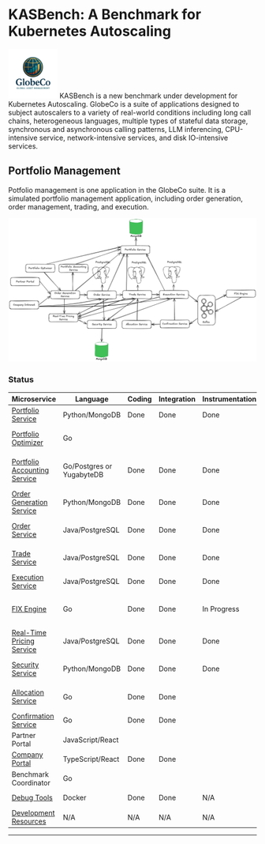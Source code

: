 # KASBench: A Benchmark for Kubernetes Autoscaling
<img src="../images/globeco-logo.png" alt="Logo" width="100"> KASBench is a new benchmark under development for Kubernetes Autoscaling. GlobeCo is a suite of applications designed to subject autoscalers to a variety of real-world conditions including long call chains, heterogeneous languages, multiple types of stateful data storage, synchronous and asynchronous calling patterns, LLM inferencing, CPU-intensive service, network-intensive services, and disk IO-intensive services.



## Portfolio Management

Potfolio management is one application in the GlobeCo suite.  It is a simulated portfolio management application, including order generation, order management, trading, and execution. 

<img src="../images/GlobeCo Portfolio Management and Trading.png">


### Status

| Microservice              | Language         | Coding | Integration | Instrumentation | Notes                                            |
| ------------------------- | ---------------- | ------ | ----------- | --------------- | ------------------------------------------------ |
| [Portfolio Service](https://github.com/kasbench/globeco-portfolio-service)         | Python/MongoDB   | Done   |    Done         |  Done               | CPU-light                                        |
| [Portfolio Optimizer](https://github.com/kasbench/globeco-portfolio-optimizer)       | Go     |        |             |                 | CPU-intensive Golang. gRPC                            |
| [Portfolio Accounting Service](https://github.com/kasbench/globeco-portfolio-accounting-service) | Go/Postgres or YugabyteDB | Done | Done| Done |CPU and Database-intensive, batch CLI                           |
| [Order Generation Service](https://github.com/kasbench/globeco-order-generation-service)  | Python/MongoDB           | Done       | Done            |      Done          | CPU-intensive Python                             |
| [Order Service](https://github.com/kasbench/globeco-order-service)             | Java/PostgreSQL  | Done   |   Done          |    Done             | For microservice chain depth                     |
| [Trade Service](https://github.com/kasbench/globeco-trade-service)             | Java/PostgreSQL  | Done   |     Done        |         Done        | For microservice chain depth                     |
| [Execution Service](https://github.com/kasbench/globeco-execution-service)         | Java/PostgreSQL  | Done       |   Done          |   Done              | Asynchronous (producer)                          |
| [FIX Engine](https://github.com/kasbench/globeco-fix-engine)               | Go               |  Done      |   Done          |     In Progress            | Stochastic, asynchronous (consumer and producer) |
| [Real-Time Pricing Service](https://github.com/kasbench/globeco-pricing-service) | Java/PostgreSQL  | Done   |      Done       |      Done           | Stochastic                                       |
| [Security Service](https://github.com/kasbench/globeco-security-service)          | Python/MongoDB   | Done   |   Done          |   Done              | For microservice chain depth                     |
| [Allocation Service](https://github.com/kasbench/globeco-allocation-service)        | Go               |  Done      | Done           |                 | For microservice chain depth                     |
| [Confirmation Service](https://github.com/kasbench/globeco-confirmation-service)      | Go               | Done      |  Done            |                 | Asynchronous (consumer)                          |
| Partner Portal            | JavaScript/React |        |             |                 | Not needed initially                             |
| [Company Portal](https://github.com/kasbench/globeco-portfolio-management-portal)          | TypeScript/React |  Done      |  Done           |                 | UI                                               |
| Benchmark Coordinator     | Go               |        |             |                 | Not needed initially                             |
| [Debug Tools](https://github.com/kasbench/globeco-debug-tools) | Docker | Done| Done | N/A | Bastion pod for debugging
| [Development Resources](https://github.com/kasbench/globeco-development-resources) | N/A | N/A | N/A | N/A | Guides, rules, and prompts |
---
